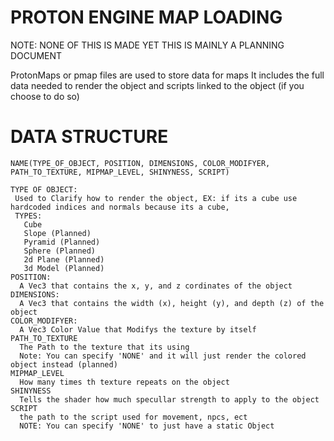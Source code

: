# PROTON ENGINE MAP LOADING

NOTE: NONE OF THIS IS MADE YET THIS IS MAINLY A PLANNING DOCUMENT

ProtonMaps or pmap files are used to store data for maps
It includes the full data needed to render the object and scripts linked to the object (if you choose to do so)

# DATA STRUCTURE
```
NAME(TYPE_OF_OBJECT, POSITION, DIMENSIONS, COLOR_MODIFYER, PATH_TO_TEXTURE, MIPMAP_LEVEL, SHINYNESS, SCRIPT)

TYPE OF OBJECT:
 Used to Clarify how to render the object, EX: if its a cube use hardcoded indices and normals because its a cube,
 TYPES:
   Cube
   Slope (Planned)
   Pyramid (Planned)
   Sphere (Planned)
   2d Plane (Planned)
   3d Model (Planned)
POSITION:
  A Vec3 that contains the x, y, and z cordinates of the object
DIMENSIONS:
  A Vec3 that contains the width (x), height (y), and depth (z) of the object
COLOR_MODIFYER:
  A Vec3 Color Value that Modifys the texture by itself
PATH_TO_TEXTURE
  The Path to the texture that its using
  Note: You can specify 'NONE' and it will just render the colored object instead (planned)
MIPMAP_LEVEL
  How many times th texture repeats on the object
SHINYNESS
  Tells the shader how much specullar strength to apply to the object
SCRIPT
  the path to the script used for movement, npcs, ect
  NOTE: You can specify 'NONE' to just have a static Object
```

